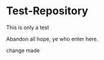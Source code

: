 Test-Repository
===============

This is only a test

Abandon all hope, ye who enter here.

change made 
